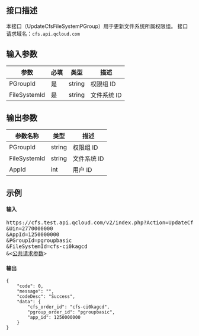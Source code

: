 ## 接口描述
本接口（UpdateCfsFileSystemPGroup）用于更新文件系统所属权限组。
接口请求域名：`cfs.api.qcloud.com`

## 输入参数

|       参数      | 必填 |  类型  |                               描述                           |
|-----------------|------|--------|--------------------------------------------------------------|
|PGroupId    |  是  | string | 权限组 ID |
|FileSystemId       |   是  | string | 文件系统 ID|

## 输出参数

| 参数名称 | 类型 | 描述 |
|----------|----- | ---- |
|PGroupId    |   string | 权限组 ID |
|FileSystemId       |   string | 文件系统 ID|
|AppId            |   int    | 用户 ID|


## 示例 

#### 输入



<pre>
https://cfs.test.api.qcloud.com/v2/index.php?Action=UpdateCfsFileSystemPGroup
&Uin=2770000000
&AppId=1250000000
&PGroupId=pgroupbasic
&FileSystemId=cfs-ci0kagcd
&<<a href="https://www.cloud.tencent.com/doc/api/229/6976">公共请求参数</a>>
</pre>


#### 输出

```
{
    "code": 0,
    "message": "",
    "codeDesc": "Success",
    "data": {
        "cfs_order_id": "cfs-ci0kagcd",
        "pgroup_order_id": "pgroupbasic",
        "app_id": 1250000000
    }
}

```


